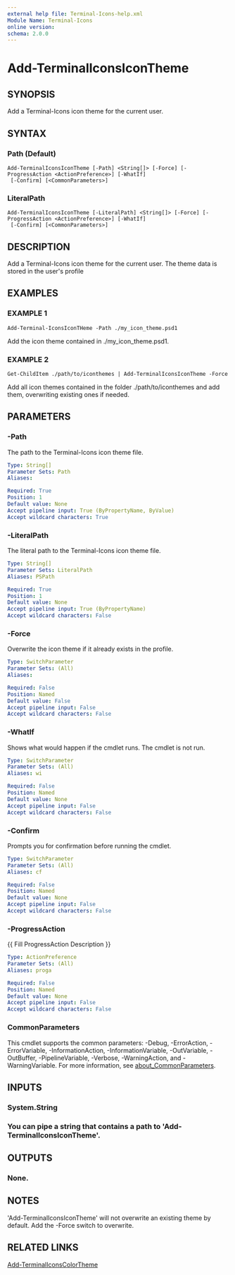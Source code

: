```yaml
---
external help file: Terminal-Icons-help.xml
Module Name: Terminal-Icons
online version:
schema: 2.0.0
---
```


# Add-TerminalIconsIconTheme

## SYNOPSIS
Add a Terminal-Icons icon theme for the current user.

## SYNTAX

### Path (Default)
```
Add-TerminalIconsIconTheme [-Path] <String[]> [-Force] [-ProgressAction <ActionPreference>] [-WhatIf]
 [-Confirm] [<CommonParameters>]
```

### LiteralPath
```
Add-TerminalIconsIconTheme [-LiteralPath] <String[]> [-Force] [-ProgressAction <ActionPreference>] [-WhatIf]
 [-Confirm] [<CommonParameters>]
```

## DESCRIPTION
Add a Terminal-Icons icon theme for the current user.
The theme data
is stored in the user's profile

## EXAMPLES

### EXAMPLE 1
```
Add-Terminal-IconsIconTHeme -Path ./my_icon_theme.psd1
```

Add the icon theme contained in ./my_icon_theme.psd1.

### EXAMPLE 2
```
Get-ChildItem ./path/to/iconthemes | Add-TerminalIconsIconTheme -Force
```

Add all icon themes contained in the folder ./path/to/iconthemes and add them,
overwriting existing ones if needed.

## PARAMETERS

### -Path
The path to the Terminal-Icons icon theme file.

```yaml
Type: String[]
Parameter Sets: Path
Aliases:

Required: True
Position: 1
Default value: None
Accept pipeline input: True (ByPropertyName, ByValue)
Accept wildcard characters: True
```

### -LiteralPath
The literal path to the Terminal-Icons icon theme file.

```yaml
Type: String[]
Parameter Sets: LiteralPath
Aliases: PSPath

Required: True
Position: 1
Default value: None
Accept pipeline input: True (ByPropertyName)
Accept wildcard characters: False
```

### -Force
Overwrite the icon theme if it already exists in the profile.

```yaml
Type: SwitchParameter
Parameter Sets: (All)
Aliases:

Required: False
Position: Named
Default value: False
Accept pipeline input: False
Accept wildcard characters: False
```

### -WhatIf
Shows what would happen if the cmdlet runs.
The cmdlet is not run.

```yaml
Type: SwitchParameter
Parameter Sets: (All)
Aliases: wi

Required: False
Position: Named
Default value: None
Accept pipeline input: False
Accept wildcard characters: False
```

### -Confirm
Prompts you for confirmation before running the cmdlet.

```yaml
Type: SwitchParameter
Parameter Sets: (All)
Aliases: cf

Required: False
Position: Named
Default value: None
Accept pipeline input: False
Accept wildcard characters: False
```

### -ProgressAction
{{ Fill ProgressAction Description }}

```yaml
Type: ActionPreference
Parameter Sets: (All)
Aliases: proga

Required: False
Position: Named
Default value: None
Accept pipeline input: False
Accept wildcard characters: False
```

### CommonParameters
This cmdlet supports the common parameters: -Debug, -ErrorAction, -ErrorVariable, -InformationAction, -InformationVariable, -OutVariable, -OutBuffer, -PipelineVariable, -Verbose, -WarningAction, and -WarningVariable. For more information, see [about_CommonParameters](http://go.microsoft.com/fwlink/?LinkID=113216).

## INPUTS

### System.String
### You can pipe a string that contains a path to 'Add-TerminalIconsIconTheme'.
## OUTPUTS

### None.
## NOTES
'Add-TerminalIconsIconTheme' will not overwrite an existing theme by default.
Add the -Force switch to overwrite.

## RELATED LINKS

[Add-TerminalIconsColorTheme]()

